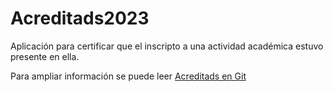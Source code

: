 # Acreditads2023
Aplicación para certificar que el inscripto a una actividad académica estuvo presente en ella.

Para ampliar información se puede leer [Acreditads en Git](https://drive.google.com/file/d/1ESoN4DbGLNvaGgiplhrwNuxK6Jepu145/view?usp=sharing)
